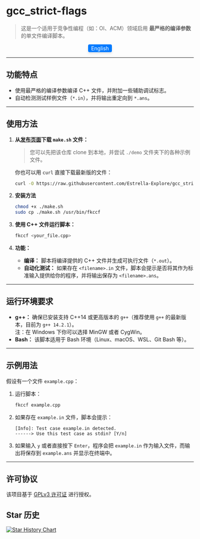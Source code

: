 # **gcc_strict-flags**

> 这是一个适用于竞争性编程（如：OI、ACM）领域启用 **最严格的编译参数** 的单文件编译脚本。

<div style="text-align: center;">
  <a href="README.md" 
     style="
       display: inline-block;
       padding: 2px 8px;
       font-size: 14px;
       color: white;
       background-color: #007BFF;
       border: none;
       border-radius: 4px;
       text-decoration: none;
       box-shadow: 0 4px 6px rgba(0, 0, 0, 0.1);
       transition: background-color 0.3s, transform 0.2s;
     "
     class="custom-button">
    English
  </a>
  <style>
    .custom-button:hover {
      background-color: #008BFF;
      transform: scale(1.05);
    }
  </style>
</div>

---

## **功能特点**

- 使用最严格的编译参数编译 C++ 文件，并附加一些辅助调试标志。
- 自动检测测试样例文件（`*.in`），并将输出重定向到 `*.ans`。

---

## **使用方法**

1. **从[发布页面](https://github.com/Estrella-Explore/gcc_strict-flags/releases)下载 `make.sh` 文件：**

    > 您可以先把该仓库 clone 到本地，并尝试 `./demo` 文件夹下的各种示例文件。
    
    你也可以用 `curl` 直接下载最新版的文件：
    ```bash
    curl -O https://raw.githubusercontent.com/Estrella-Explore/gcc_strict-flags/main/make.sh
    ```

2. **安装方法**

    ```bash
    chmod +x ./make.sh
    sudo cp ./make.sh /usr/bin/fkccf
    ```

3. **使用 C++ 文件运行脚本：**

   ```bash
   fkccf <your_file.cpp>
   ```

4. **功能：**
   - **编译：** 脚本将编译提供的 C++ 文件并生成可执行文件（`*.out`）。
   - **自动化测试：** 如果存在 `<filename>.in` 文件，脚本会提示是否将其作为标准输入提供给你的程序，并将输出保存为 `<filename>.ans`。

---

## **运行环境要求**

- **g++：** 确保已安装支持 C++14 或更高版本的 `g++`（推荐使用 `g++` 的最新版本，目前为 `g++ 14.2.1`）。\
      注：在 Windows 下你可以选择 MinGW 或者 CygWin。
- **Bash：** 该脚本适用于 Bash 环境（Linux、macOS、WSL、Git Bash 等）。

---

## **示例用法**

假设有一个文件 `example.cpp`：

1. 运行脚本：
   ```bash
   fkccf example.cpp
   ```

2. 如果存在 `example.in` 文件，脚本会提示：
   ```text
   [Info]: Test case example.in detected.
   ------> Use this test case as stdin? [Y/n]
   ```

3. 如果输入 `y` 或者直接按下 `Enter`，程序会把 `example.in` 作为输入文件，而输出将保存到 `example.ans` 并显示在终端中。

---

## **许可协议**

该项目基于 [GPLv3 许可证](./LICENCE) 进行授权。

## Star 历史

<a href="https://star-history.com/#estrella-explore/gcc_strict-flags&Date">
 <picture>
   <source media="(prefers-color-scheme: dark)" srcset="https://api.star-history.com/svg?repos=estrella-explore/gcc_strict-flags&type=Date&theme=dark" />
   <source media="(prefers-color-scheme: light)" srcset="https://api.star-history.com/svg?repos=estrella-explore/gcc_strict-flags&type=Date" />
   <img alt="Star History Chart" src="https://api.star-history.com/svg?repos=estrella-explore/gcc_strict-flags&type=Date" />
 </picture>
</a>
